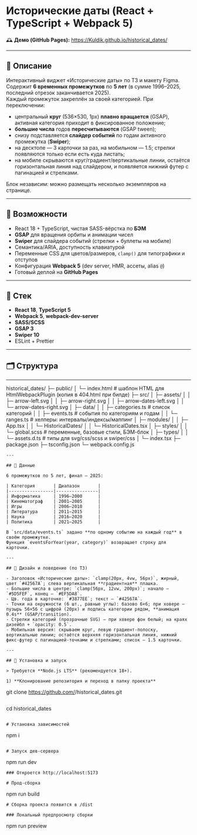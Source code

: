 # Исторические даты (React + TypeScript + Webpack 5)

🕰️ **Демо (GitHub Pages):** https://Kuldik.github.io/historical_dates/  

---

## 📌 Описание

Интерактивный виджет «Исторические даты» по ТЗ и макету Figma.  
Содержит **6 временных промежутков** по **5 лет** (в сумме 1996–2025, последний отрезок заканчивается 2025).  
Каждый промежуток закреплён за своей категорией. При переключении:

- центральный **круг** (536×530, 1px) **плавно вращается** (GSAP), активная категория приходит в фиксированное положение;  
- **большие числа** годов **пересчитываются** (GSAP tween);  
- снизу подставляется **слайдер событий** по годам активного промежутка (**Swiper**);  
- на десктопе — 3 карточки за раз, на мобильном — 1.5; стрелки появляются только если есть куда листать;  
- на мобиле скрываются круг/градиент/вертикальные линии, остаётся горизонтальная линия над слайдером, и появляется нижний футер с пагинацией и стрелками.

Блок независим: можно размещать несколько экземпляров на странице.

---

## 🚀 Возможности

- React 18 + TypeScript, чистая SASS-вёрстка по **БЭМ**
- **GSAP** для вращения орбиты и анимации чисел
- **Swiper** для слайдера событий (стрелки + буллеты на мобиле)
- Семантика/ARIA, доступность клавиатурой
- Переменные CSS для цветов/размеров, `clamp()` для типографики и отступов
- Конфигурация **Webpack 5** (dev server, HMR, ассеты, alias `@`)
- Готовый деплой на **GitHub Pages**

---

## 🧩 Стек

- **React 18**, **TypeScript 5**
- **Webpack 5**, **webpack-dev-server**
- **SASS/SCSS**
- **GSAP 3**
- **Swiper 10**
- ESLint + Prettier

---

## 🗂 Структура
---
historical_dates/
├─ public/
│ └─ index.html # шаблон HTML для HtmlWebpackPlugin (копия в 404.html при билде)
├─ src/
│ ├─ assets/
│ │ ├─ arrow-left.svg
│ │ ├─ arrow-right.svg
│ │ ├─ arrow-dates-left.svg
│ │ └─ arrow-dates-right.svg
│ ├─ data/
│ │ ├─ categories.ts # список категорий
│ │ ├─ events.ts # события по категориям и годам
│ │ └─ ranges.ts # хелперы: интервалы/индексы/маппинг
│ ├─ modules/
│ │ ├─ App.tsx
│ │ └─ HistoricalDates/
│ │ └─ HistoricalDates.tsx
│ ├─ styles/
│ │ └─ global.scss # переменные, базовые стили, БЭМ-блок
│ ├─ types/
│ │ └─ assets.d.ts # типы для svg/css/scss и swiper/css
│ └─ index.tsx
├─ package.json
├─ tsconfig.json
└─ webpack.config.js
```
---

## 📎 Данные

6 промежутков по 5 лет, финал — 2025:

| Категория       | Диапазон       |
|-----------------|----------------|
| Информатика     | 1996–2000      |
| Кинематограф    | 2001–2005      |
| Игры            | 2006–2010      |
| Литература      | 2011–2015      |
| Наука           | 2016–2020      |
| Политика        | 2021–2025      |

В `src/data/events.ts` задано **по одному событию на каждый год** в своём промежутке.  
Функция `eventsForYear(year, category)` возвращает строку для карточки.

---

## 🎨 Дизайн и поведение (по ТЗ)

- Заголовок «Исторические даты»: `clamp(20px, 4vw, 56px)`, жирный, цвет `#42567A`; слева вертикальная **градиентная** плашка.  
- Большие числа в центре: `clamp(56px, 12vw, 200px)`; начало — `#5D5FEF`, конец — `#EF5DA8`.  
- Цв. года в карточке: `#3877EE`; текст — `#42567A`.  
- Точки на окружности (6 шт., равные углы): базово 6×6; при ховере — пузырь 56×56 с цифрой (20px) и подпись категории рядом, **анимация 0.4s** (GSAP/transition).  
- Стрелки категорий (прозрачные SVG) — при ховере фон белый; на краях дизейбл + `opacity: 0.5`.  
- Мобильная версия: скрываем круг, левую градиент-полоску, вертикальные линии; остаётся верхняя горизонтальная линия, нижний фикс-футер с пагинацией-точками и стрелками; список — 1.5 карточки.

---

## 🔧 Установка и запуск

> Требуется **Node.js LTS** (рекомендуется 18+).

1) **Клонирование репозитория и переход в папку проекта**
```
git clone https://github.com/<your-github-username>/historical_dates.git
```
```
cd historical_dates
```

# Установка зависимостей
```
npm i
```

# Запуск дев-сервера
```
npm run dev
```
### Откроется http://localhost:5173

# Прод-сборка
```
npm run build
```
# Сборка проекта появится в /dist

### Локальный предпросмотр сборки
```
npm run preview
```

